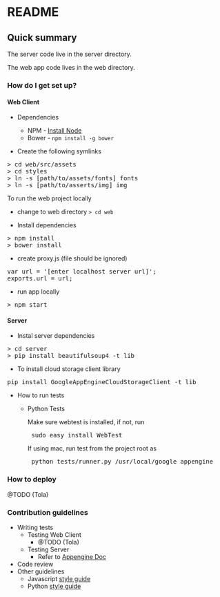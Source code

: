 # README #

## Quick summary
The server code live in the server directory.

The web app code lives in the web directory.

### How do I get set up? ###


#### Web Client
* Dependencies
    * NPM  - [Install Node](https://nodejs.org/en/download/)
    * Bower  - `npm install -g bower`

* Create the following symlinks
<pre>
> cd web/src/assets
> cd styles
> ln -s [path/to/assets/fonts] fonts
> ln -s [path/to/asserts/img] img
</pre>


To run the web project locally

*  change to web directory `> cd web `

* Install dependencies
<pre>
> npm install
> bower install
</pre>

* create proxy.js (file should be ignored)
<pre>
var url = '[enter localhost server url]';
exports.url = url;
</pre>

* run app locally
<pre>
> npm start
</pre>


#### Server

* Instal server dependencies
<pre>
> cd server
> pip install beautifulsoup4 -t lib
</pre>

* To install cloud storage client library
<pre>
pip install GoogleAppEngineCloudStorageClient -t lib
</pre>

* How to run tests

    * Python Tests

        Make sure webtest is installed, if not, run

        <pre> sudo easy_install WebTest </pre>

        If using mac, run test from the project root as

        <pre> python tests/runner.py /usr/local/google_appengine </pre>


### How to deploy
@TODO (Tola)

### Contribution guidelines ###

* Writing tests
    * Testing Web Client
        * @TODO (Tola)
    * Testing Server
        * Refer to [Appengine Doc](https://cloud.google.com/appengine/docs/standard/python/tools/localunittesting)
* Code review
* Other guidelines
   * Javascript [style guide](https://github.com/airbnb/javascript)
   * Python [style guide](https://google.github.io/styleguide/pyguide.html)



